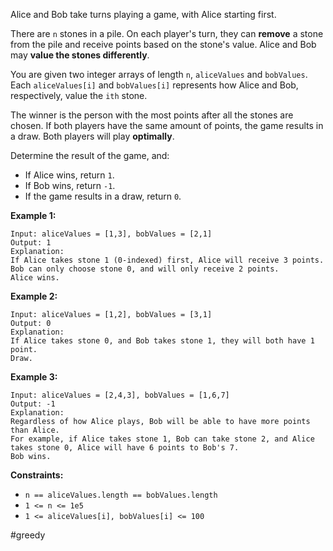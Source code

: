 Alice and Bob take turns playing a game, with Alice starting first.

There are `n` stones in a pile. On each player's turn, they can **remove** a stone from the pile and receive points based on the stone's value. Alice and Bob may **value the stones differently**.

You are given two integer arrays of length `n`, `aliceValues` and `bobValues`. Each `aliceValues[i]` and `bobValues[i]` represents how Alice and Bob, respectively, value the `ith` stone.

The winner is the person with the most points after all the stones are chosen. If both players have the same amount of points, the game results in a draw. Both players will play **optimally**.

Determine the result of the game, and:

- If Alice wins, return `1`.
- If Bob wins, return `-1`.
- If the game results in a draw, return `0`.

 

**Example 1:**

```
Input: aliceValues = [1,3], bobValues = [2,1]
Output: 1
Explanation:
If Alice takes stone 1 (0-indexed) first, Alice will receive 3 points.
Bob can only choose stone 0, and will only receive 2 points.
Alice wins.
```



**Example 2:**

```
Input: aliceValues = [1,2], bobValues = [3,1]
Output: 0
Explanation:
If Alice takes stone 0, and Bob takes stone 1, they will both have 1 point.
Draw.
```



**Example 3:**

```
Input: aliceValues = [2,4,3], bobValues = [1,6,7]
Output: -1
Explanation:
Regardless of how Alice plays, Bob will be able to have more points than Alice.
For example, if Alice takes stone 1, Bob can take stone 2, and Alice takes stone 0, Alice will have 6 points to Bob's 7.
Bob wins.
```

 

**Constraints:**

- `n == aliceValues.length == bobValues.length`
- `1 <= n <= 1e5`
- `1 <= aliceValues[i], bobValues[i] <= 100`



#greedy